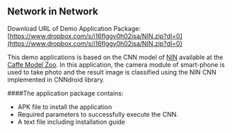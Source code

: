 ## Network in Network

Download URL of Demo Application Package: [https://www.dropbox.com/s/i16flggv0h02isa/NIN.zip?dl=0](https://www.dropbox.com/s/i16flggv0h02isa/NIN.zip?dl=0)

This demo applications is based on the CNN model of [NIN](http://arxiv.org/abs/1312.4400) available at the [Caffe Model Zoo](https://github.com/BVLC/caffe/wiki/Model-Zoo).
In this application, the camera module of smart-phone is used to take photo and the result image is classified using the NIN CNN implemented in CNNdroid library.

####The application package contains:
* APK file to install the application
* Required parameters to successfully execute the CNN.
* A text file including installation guide
